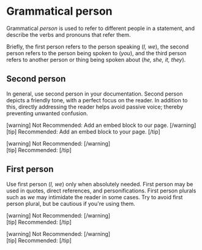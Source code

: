 # Grammatical person

Grammatical *person* is used to refer to different people in a statement, and describe the verbs and pronouns that refer them.

Briefly, the first person refers to the person speaking (*I, we*), the second person refers to the person being spoken to (*you*), and the third person refers to another person or thing being spoken about (*he, she, it, they*).

## Second person

In general, use second person in your documentation. Second person depicts a friendly tone, with a perfect focus on the reader. In addition to this, directly addressing the reader helps avoid passive voice; thereby preventing unwanted confusion.  

[warning] Not Recommended: Add an embed block to our page.  [/warning]  
[tip] Recommended: Add an embed block to your page. [/tip]

[warning] Not Recommended:   [/warning]  
[tip] Recommended:  [/tip]

## First person

Use first person (*I, we*) only when absolutely needed. First person may be used in quotes, direct references, and personifications. First person plurals such as *we* may intimidate the reader in some cases. Try to avoid first person plural, but be cautious if you're using them.

[warning] Not Recommended:   [/warning]  
[tip] Recommended:  [/tip]

[warning] Not Recommended:   [/warning]  
[tip] Recommended:  [/tip]
